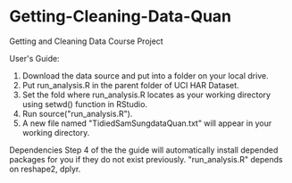 # Getting-Cleaning-Data-Quan
Getting and Cleaning Data Course Project

User's Guide:
1. Download the data source and put into a folder on your local drive.
2. Put run_analysis.R in the parent folder of UCI HAR Dataset.
3. Set the fold where run_analysis.R locates as your working directory using setwd() function in RStudio.
4. Run source("run_analysis.R").
5. A new file named "TidiedSamSungdataQuan.txt" will appear in your working directory.

Dependencies
Step 4 of the the guide will automatically install depended packages for you if they do not exist previously.
"run_analysis.R" depends on reshape2, dplyr. 
